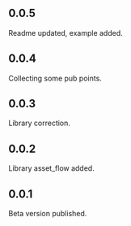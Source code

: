 ## 0.0.5

Readme updated, example added.

## 0.0.4

Collecting some pub points.

## 0.0.3

Library correction.

## 0.0.2

Library asset_flow added.

## 0.0.1

Beta version published.
